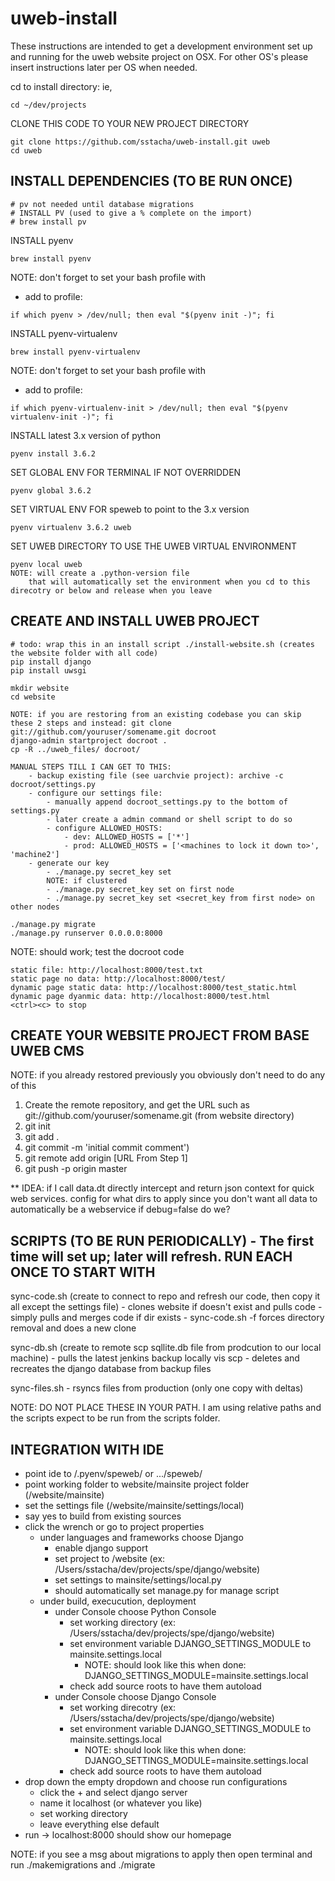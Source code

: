 # uweb-install
These instructions are intended to get a development environment set up and running for the uweb website project on OSX.  For other OS's please insert instructions later per OS when needed.

cd to install directory: ie, 
``` ShellSession
cd ~/dev/projects
```

CLONE THIS CODE TO YOUR NEW PROJECT DIRECTORY
``` ShellSession
git clone https://github.com/sstacha/uweb-install.git uweb 
cd uweb
```

INSTALL DEPENDENCIES (TO BE RUN ONCE) 
--------
``` ShellSession
# pv not needed until database migrations
# INSTALL PV (used to give a % complete on the import)
# brew install pv
```

INSTALL pyenv
``` ShellSession
brew install pyenv
```
NOTE: don't forget to set your bash profile with
- add to profile: 
``` ShellSession 
if which pyenv > /dev/null; then eval "$(pyenv init -)"; fi
```

INSTALL pyenv-virtualenv
``` ShellSession
brew install pyenv-virtualenv
```
NOTE: don't forget to set your bash profile with
- add to profile: 
``` ShellSession
if which pyenv-virtualenv-init > /dev/null; then eval "$(pyenv virtualenv-init -)"; fi
```

INSTALL latest 3.x version of python
``` ShellSession
pyenv install 3.6.2
```

SET GLOBAL ENV FOR TERMINAL IF NOT OVERRIDDEN
``` ShellSession
pyenv global 3.6.2
```

SET VIRTUAL ENV FOR speweb to point to the 3.x version
``` ShellSession
pyenv virtualenv 3.6.2 uweb
```

SET UWEB DIRECTORY TO USE THE UWEB VIRTUAL ENVIRONMENT
``` ShellSession
pyenv local uweb
NOTE: will create a .python-version file
    that will automatically set the environment when you cd to this direcotry or below and release when you leave
```

CREATE AND INSTALL UWEB PROJECT
--------
``` ShellSession
# todo: wrap this in an install script ./install-website.sh (creates the website folder with all code)
pip install django
pip install uwsgi

mkdir website
cd website

NOTE: if you are restoring from an existing codebase you can skip these 2 steps and instead: git clone git://github.com/youruser/somename.git docroot
django-admin startproject docroot .
cp -R ../uweb_files/ docroot/

MANUAL STEPS TILL I CAN GET TO THIS:
    - backup existing file (see uarchvie project): archive -c docroot/settings.py
    - configure our settings file:
        - manually append docroot_settings.py to the bottom of settings.py
        - later create a admin command or shell script to do so
        - configure ALLOWED_HOSTS:
            - dev: ALLOWED_HOSTS = ['*']
            - prod: ALLOWED_HOSTS = ['<machines to lock it down to>', 'machine2']
    - generate our key
        - ./manage.py secret_key set
        NOTE: if clustered
        - ./manage.py secret_key set on first node
        - ./manage.py secret_key set <secret_key from first node> on other nodes

./manage.py migrate
./manage.py runserver 0.0.0.0:8000

```

NOTE: should work; test the docroot code
```
static file: http://localhost:8000/test.txt
static page no data: http://localhost:8000/test/
dynamic page static data: http://localhost:8000/test_static.html
dynamic page dyanmic data: http://localhost:8000/test.html
<ctrl><c> to stop
```

CREATE YOUR WEBSITE PROJECT FROM BASE UWEB CMS
--------
NOTE: if you already restored previously you obviously don't need to do any of this
1) Create the remote repository, and get the URL such as git://github.com/youruser/somename.git
(from website directory)
2) git init
3) git add .
4) git commit -m 'initial commit comment')
5) git remote add origin [URL From Step 1]
6) git push -p origin master


** IDEA: if I call data.dt directly intercept and return json context for quick web services. config for what dirs to apply since you don't want all data to automatically be a webservice if debug=false do we?

SCRIPTS (TO BE RUN PERIODICALLY) - The first time will set up; later will refresh. RUN EACH ONCE TO START WITH
--------

sync-code.sh (create to connect to repo and refresh our code, then copy it all except the settings file)
    - clones website if doesn't exist and pulls code
    - simply pulls and merges code if dir exists
    - sync-code.sh -f forces directory removal and does a new clone


sync-db.sh (create to remote scp sqllite.db file from prodcution to our local machine)
    - pulls the latest jenkins backup locally vis scp
    - deletes and recreates the django database from backup files
    
sync-files.sh
    - rsyncs files from production (only one copy with deltas)
    
    
NOTE: DO NOT PLACE THESE IN YOUR PATH.  I am using relative paths and the scripts expect to be run from the scripts folder.
    
INTEGRATION WITH IDE
----------------------
 - point ide to <home>/.pyenv/speweb/ or .../speweb/
 - point working folder to website/mainsite project folder (<installdir>/website/mainsite)
 - set the settings file (<installdir>/website/mainsite/settings/local)
 - say yes to build from existing sources
 - click the wrench or go to project properties
    - under languages and frameworks choose Django
        - enable django support
        - set project to <install dir>/website (ex: /Users/sstacha/dev/projects/spe/django/website)
        - set settings to mainsite/settings/local.py
        - should automatically set manage.py for manage script
    - under build, execucution, deployment
        - under Console choose Python Console
            - set working directory (ex: /Users/sstacha/dev/projects/spe/django/website)
            - set environment variable DJANGO_SETTINGS_MODULE to mainsite.settings.local
                - NOTE: should look like this when done: DJANGO_SETTINGS_MODULE=mainsite.settings.local
            - check add source roots to have them autoload
        - under Console choose Django Console
            - set working direcotry (ex: /Users/sstacha/dev/projects/spe/django/website)
            - set environment variable DJANGO_SETTINGS_MODULE to mainsite.settings.local
                - NOTE: should look like this when done: DJANGO_SETTINGS_MODULE=mainsite.settings.local
            - check add source roots to have them autoload
 - drop down the empty dropdown and choose run configurations
    - click the + and select django server
    - name it localhost (or whatever you like)
    - set working directory
    - leave everything else default
 - run -> localhost:8000 should show our homepage
 
 NOTE: if you see a msg about migrations to apply then open terminal and run ./makemigrations and ./migrate

